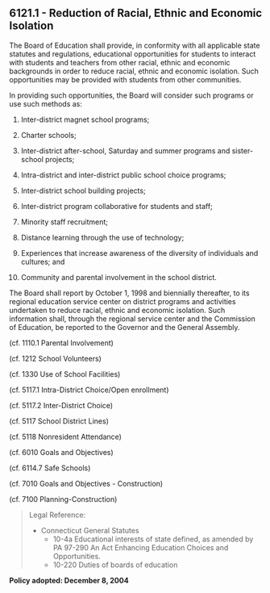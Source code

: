 ## 6121.1 - Reduction of Racial, Ethnic and Economic Isolation

The Board of Education shall provide, in conformity with all applicable state statutes and regulations, educational opportunities for students to interact with students and teachers from other racial, ethnic and economic backgrounds in order to reduce racial, ethnic and economic isolation.  Such opportunities may be provided with students from other communities.

In providing such opportunities, the Board will consider such programs or use such methods as:

1.  Inter-district magnet school programs;

2.  Charter schools;

3.  Inter-district after-school, Saturday and summer programs and sister-school projects;

4.  Intra-district and inter-district public school choice programs;

5.  Inter-district school building projects;

6.  Inter-district program collaborative for students and staff;

7.  Minority staff recruitment;

8.  Distance learning through the use of technology;

9.  Experiences that increase awareness of the diversity of individuals and cultures; and

10.  Community and parental involvement in the school district.

The Board shall report by October 1, 1998 and biennially thereafter, to its regional education service center on district programs and activities undertaken to reduce racial, ethnic and economic isolation.  Such information shall, through the regional service center and the Commission of Education, be reported to the Governor and the General Assembly.

(cf. 1110.1 Parental Involvement)

(cf. 1212 School Volunteers)

(cf. 1330 Use of School Facilities)

(cf. 5117.1 Intra-District Choice/Open enrollment)

(cf. 5117.2 Inter-District Choice)

(cf. 5117 School District Lines)

(cf. 5118 Nonresident Attendance)

(cf. 6010 Goals and Objectives)

(cf. 6114.7 Safe Schools)

(cf. 7010 Goals and Objectives - Construction)

(cf. 7100 Planning-Construction)

> Legal Reference: 
> 
> * Connecticut General Statutes
>   * 10-4a Educational interests of state defined, as amended by PA 97-290 An Act Enhancing Education Choices and Opportunities.
>   * 10-220 Duties of boards of education

**Policy adopted:  December 8, 2004**

